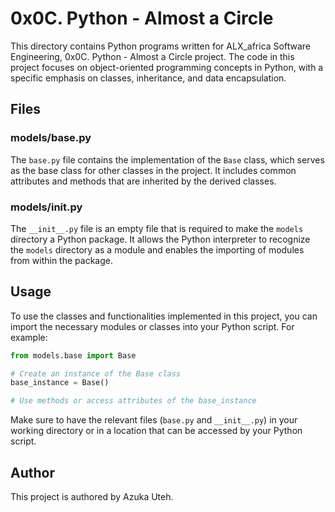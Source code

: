 # 0x0C. Python - Almost a Circle

This directory contains Python programs written for ALX_africa Software Engineering, 0x0C. Python - Almost a Circle project. The code in this project focuses on object-oriented programming concepts in Python, with a specific emphasis on classes, inheritance, and data encapsulation.

## Files

### models/base.py
The `base.py` file contains the implementation of the `Base` class, which serves as the base class for other classes in the project. It includes common attributes and methods that are inherited by the derived classes.

### models/__init__.py
The `__init__.py` file is an empty file that is required to make the `models` directory a Python package. It allows the Python interpreter to recognize the `models` directory as a module and enables the importing of modules from within the package.

## Usage
To use the classes and functionalities implemented in this project, you can import the necessary modules or classes into your Python script. For example:

```python
from models.base import Base

# Create an instance of the Base class
base_instance = Base()

# Use methods or access attributes of the base_instance
```

Make sure to have the relevant files (`base.py` and `__init__.py`) in your working directory or in a location that can be accessed by your Python script.

## Author
This project is authored by Azuka Uteh.
